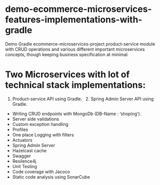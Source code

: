# demo-ecommerce-microservices-features-implementations-with-gradle
Demo Gradle ecommerce-microservices-project product-service module with CRUD operations and various different important microservices concepts, though
keeping business specification at minimal. 

# Two Microservices with lot of technical stack implementations:
   1. Product-service API using Gradle.     &nbsp;    2. Spring Admin Server API using Gradle.

- Writing CRUD endpoints with MongoDb (DB-Name : ‘shoping’).
- Server side validations
- Custom exception handling
- Profiles
- One place Logging with filters
- Actuators
- Spring Admin Server
- Hazelcast cache
- Swagger
- Resilence4j
- Unit Testing 
- Code coverage with Jacoco
- Static code analysis using SonarCube
